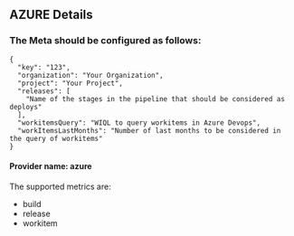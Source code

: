 ## AZURE Details

### The Meta should be configured as follows:
```
{
  "key": "123",
  "organization": "Your Organization",
  "project": "Your Project",
  "releases": [
    "Name of the stages in the pipeline that should be considered as deploys"
  ],
  "workitemsQuery": "WIQL to query workitems in Azure Devops",
  "workItemsLastMonths": "Number of last months to be considered in the query of workitems"
}
```
#### Provider name: azure

The supported metrics are:
- build
- release
- workitem